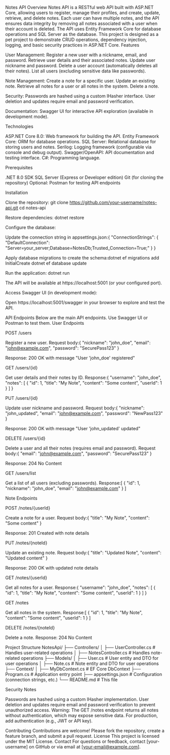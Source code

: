 Notes API
Overview
Notes API is a RESTful web API built with ASP.NET Core, allowing users to register, manage their profiles, and create, update, retrieve, and delete notes. Each user can have multiple notes, and the API ensures data integrity by removing all notes associated with a user when their account is deleted. The API uses Entity Framework Core for database operations and SQL Server as the database.
This project is designed as a pet project to demonstrate CRUD operations, dependency injection, logging, and basic security practices in ASP.NET Core.
Features

User Management:
Register a new user with a nickname, email, and password.
Retrieve user details and their associated notes.
Update user nickname and password.
Delete a user account (automatically deletes all their notes).
List all users (excluding sensitive data like passwords).


Note Management:
Create a note for a specific user.
Update an existing note.
Retrieve all notes for a user or all notes in the system.
Delete a note.


Security:
Passwords are hashed using a custom IHasher interface.
User deletion and updates require email and password verification.


Documentation:
Swagger UI for interactive API exploration (available in development mode).



Technologies

ASP.NET Core 8.0: Web framework for building the API.
Entity Framework Core: ORM for database operations.
SQL Server: Relational database for storing users and notes.
Serilog: Logging framework (configurable via console and debug output).
Swagger/OpenAPI: API documentation and testing interface.
C#: Programming language.

Prerequisites

.NET 8.0 SDK
SQL Server (Express or Developer edition)
Git (for cloning the repository)
Optional: Postman for testing API endpoints

Installation

Clone the repository:
git clone https://github.com/your-username/notes-api.git
cd notes-api


Restore dependencies:
dotnet restore


Configure the database:

Update the connection string in appsettings.json:{
  "ConnectionStrings": {
    "DefaultConnection": "Server=your_server;Database=NotesDb;Trusted_Connection=True;"
  }
}


Apply database migrations to create the schema:dotnet ef migrations add InitialCreate
dotnet ef database update




Run the application:
dotnet run

The API will be available at https://localhost:5001 (or your configured port).

Access Swagger UI (in development mode):

Open https://localhost:5001/swagger in your browser to explore and test the API.



API Endpoints
Below are the main API endpoints. Use Swagger UI or Postman to test them.
User Endpoints

POST /users

Register a new user.
Request body:{
  "nickname": "john_doe",
  "email": "john@example.com",
  "password": "SecurePass123"
}


Response: 200 OK with message "User 'john_doe' registered"


GET /users/{id}

Get user details and their notes by ID.
Response:{
  "username": "john_doe",
  "notes": [
    { "id": 1, "title": "My Note", "content": "Some content", "userId": 1 }
  ]
}




PUT /users/{id}

Update user nickname and password.
Request body:{
  "nickname": "john_updated",
  "email": "john@example.com",
  "password": "NewPass123"
}


Response: 200 OK with message "User 'john_updated' updated"


DELETE /users/{id}

Delete a user and all their notes (requires email and password).
Request body:{
  "email": "john@example.com",
  "password": "SecurePass123"
}


Response: 204 No Content


GET /users/list

Get a list of all users (excluding passwords).
Response:[
  { "id": 1, "nickname": "john_doe", "email": "john@example.com" }
]





Note Endpoints

POST /notes/{userId}

Create a note for a user.
Request body:{
  "title": "My Note",
  "content": "Some content"
}


Response: 201 Created with note details


PUT /notes/{noteId}

Update an existing note.
Request body:{
  "title": "Updated Note",
  "content": "Updated content"
}


Response: 200 OK with updated note details


GET /notes/{userId}

Get all notes for a user.
Response:{
  "username": "john_doe",
  "notes": [
    { "id": 1, "title": "My Note", "content": "Some content", "userId": 1 }
  ]
}




GET /notes

Get all notes in the system.
Response:[
  { "id": 1, "title": "My Note", "content": "Some content", "userId": 1 }
]




DELETE /notes/{noteId}

Delete a note.
Response: 204 No Content



Project Structure
NotesApi/
├── Controllers/
│   ├── UserController.cs       # Handles user-related operations
│   ├── NotesController.cs      # Handles note-related operations
├── Models/
│   ├── User.cs                 # User entity and DTO for user operations
│   ├── Note.cs                 # Note entity and DTO for user operations
├── Context/
│   ├── MyDbContext.cs          # EF Core DbContext
├── Program.cs                  # Application entry point
├── appsettings.json            # Configuration (connection strings, etc.)
└── README.md                   # This file

Security Notes

Passwords are hashed using a custom IHasher implementation.
User deletion and updates require email and password verification to prevent unauthorized access.
Warning: The GET /notes endpoint returns all notes without authentication, which may expose sensitive data. For production, add authentication (e.g., JWT or API key).

Contributing
Contributions are welcome! Please fork the repository, create a feature branch, and submit a pull request.
License
This project is licensed under the MIT License.
Contact
For questions or feedback, contact [your-username] on GitHub or via email at [your-email@example.com].
